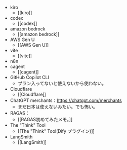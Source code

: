 - kiro
	- [[kiro]]
- codex
	- [[codex]]
- amazon bedrock
	- [[amazon bedrock]]
- AWS Gen U
	- [[AWS Gen U]]
- vite
	- [[vite]]
- n8n
- cagent
	- [[cagent]]
- GitHub Copilot CLI
	- プラン入ってないと使えないから使わない。
- Cloudflare
	- [[Cloudflare]]
- ChatGPT merchants：https://chatgpt.com/merchants
	- まだ日本は使えないみたい。でも怖い。
- RAGAS：
	- [[RAGAS初めてみたメモ。]]
- The "Think" Tool
	- [[The "Think" Tool(Dify プラグイン)]]
- LangSmith
	- [[LangSmith]]

